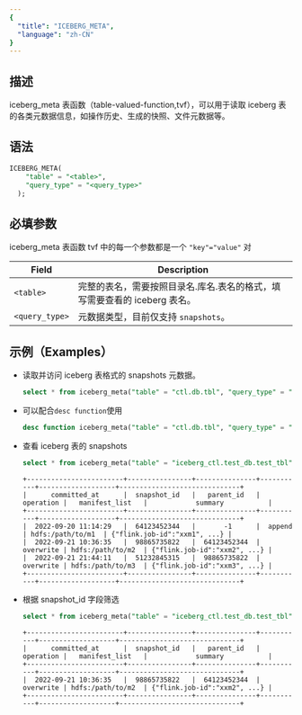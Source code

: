 ```yaml
---
{
  "title": "ICEBERG_META",
  "language": "zh-CN"
}
---
```


<!--
Licensed to the Apache Software Foundation (ASF) under one
or more contributor license agreements.  See the NOTICE file
distributed with this work for additional information
regarding copyright ownership.  The ASF licenses this file
to you under the Apache License, Version 2.0 (the
"License"); you may not use this file except in compliance
with the License.  You may obtain a copy of the License at

  http://www.apache.org/licenses/LICENSE-2.0

Unless required by applicable law or agreed to in writing,
software distributed under the License is distributed on an
"AS IS" BASIS, WITHOUT WARRANTIES OR CONDITIONS OF ANY
KIND, either express or implied.  See the License for the
specific language governing permissions and limitations
under the License.
-->

## 描述

iceberg_meta 表函数（table-valued-function,tvf），可以用于读取 iceberg 表的各类元数据信息，如操作历史、生成的快照、文件元数据等。

## 语法
```sql
ICEBERG_META(
    "table" = "<table>", 
    "query_type" = "<query_type>"
  );
```

## 必填参数
iceberg_meta 表函数 tvf 中的每一个参数都是一个 `"key"="value"` 对

| Field        | Description                                                                 |
|--------------|-----------------------------------------------------------------------------|
| `<table>`    | 完整的表名，需要按照目录名.库名.表名的格式，填写需要查看的 iceberg 表名。       |
| `<query_type>` | 元数据类型，目前仅支持 `snapshots`。                                          |


## 示例（Examples）

- 读取并访问 iceberg 表格式的 snapshots 元数据。

    ```sql
    select * from iceberg_meta("table" = "ctl.db.tbl", "query_type" = "snapshots");
    ```

- 可以配合`desc function`使用

    ```sql
    desc function iceberg_meta("table" = "ctl.db.tbl", "query_type" = "snapshots");
    ```

- 查看 iceberg 表的 snapshots

    ```sql
    select * from iceberg_meta("table" = "iceberg_ctl.test_db.test_tbl", "query_type" = "snapshots");
    ```
    ```text
    +------------------------+----------------+---------------+-----------+-------------------+------------------------------+
    |      committed_at      |  snapshot_id   |   parent_id   | operation |   manifest_list   |            summary           |
    +------------------------+----------------+---------------+-----------+-------------------+------------------------------+
    |  2022-09-20 11:14:29   |  64123452344   |       -1      |  append   | hdfs:/path/to/m1  | {"flink.job-id":"xxm1", ...} |
    |  2022-09-21 10:36:35   |  98865735822   |  64123452344  | overwrite | hdfs:/path/to/m2  | {"flink.job-id":"xxm2", ...} |
    |  2022-09-21 21:44:11   |  51232845315   |  98865735822  | overwrite | hdfs:/path/to/m3  | {"flink.job-id":"xxm3", ...} |
    +------------------------+----------------+---------------+-----------+-------------------+------------------------------+
    ```

- 根据 snapshot_id 字段筛选

    ```sql
    select * from iceberg_meta("table" = "iceberg_ctl.test_db.test_tbl", "query_type" = "snapshots") where snapshot_id = 98865735822;
    ```
    ```text
    +------------------------+----------------+---------------+-----------+-------------------+------------------------------+
    |      committed_at      |  snapshot_id   |   parent_id   | operation |   manifest_list   |            summary           |
    +------------------------+----------------+---------------+-----------+-------------------+------------------------------+
    |  2022-09-21 10:36:35   |  98865735822   |  64123452344  | overwrite | hdfs:/path/to/m2  | {"flink.job-id":"xxm2", ...} |
    +------------------------+----------------+---------------+-----------+-------------------+------------------------------+
    ```

